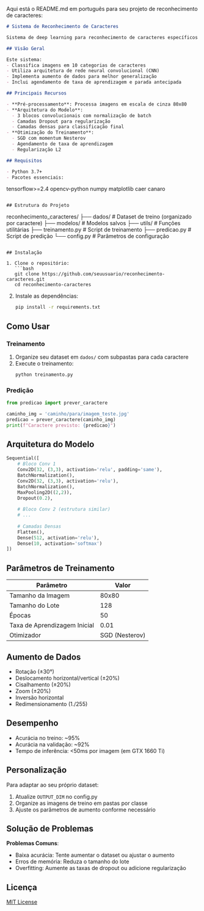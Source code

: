 Aqui está o README.md em português para seu projeto de reconhecimento de caracteres:

```markdown
# Sistema de Reconhecimento de Caracteres

Sistema de deep learning para reconhecimento de caracteres específicos em imagens, desenvolvido com TensorFlow/Keras.

## Visão Geral

Este sistema:
- Classifica imagens em 10 categorias de caracteres
- Utiliza arquitetura de rede neural convolucional (CNN)
- Implementa aumento de dados para melhor generalização
- Inclui agendamento de taxa de aprendizagem e parada antecipada

## Principais Recursos

- **Pré-processamento**: Processa imagens em escala de cinza 80x80
- **Arquitetura do Modelo**:
  - 3 blocos convolucionais com normalização de batch
  - Camadas Dropout para regularização
  - Camadas densas para classificação final
- **Otimização do Treinamento**:
  - SGD com momentum Nesterov
  - Agendamento de taxa de aprendizagem
  - Regularização L2

## Requisitos

- Python 3.7+
- Pacotes essenciais:
  ```
  tensorflow>=2.4
  opencv-python
  numpy
  matplotlib
  caer
  canaro
  ```

## Estrutura do Projeto

```
reconhecimento_caracteres/
├── dados/                   # Dataset de treino (organizado por caractere)
├── modelos/                 # Modelos salvos
├── utils/                   # Funções utilitárias
├── treinamento.py           # Script de treinamento
├── predicao.py              # Script de predição
└── config.py                # Parâmetros de configuração
```

## Instalação

1. Clone o repositório:
   ```bash
   git clone https://github.com/seuusuario/reconhecimento-caracteres.git
   cd reconhecimento-caracteres
   ```

2. Instale as dependências:
   ```bash
   pip install -r requirements.txt
   ```

## Como Usar

### Treinamento

1. Organize seu dataset em `dados/` com subpastas para cada caractere
2. Execute o treinamento:
   ```bash
   python treinamento.py
   ```

### Predição

```python
from predicao import prever_caractere

caminho_img = 'caminho/para/imagem_teste.jpg'
predicao = prever_caractere(caminho_img)
print(f"Caractere previsto: {predicao}")
```

## Arquitetura do Modelo

```python
Sequential([
    # Bloco Conv 1
    Conv2D(32, (3,3), activation='relu', padding='same'),
    BatchNormalization(),
    Conv2D(32, (3,3), activation='relu'),
    BatchNormalization(),
    MaxPooling2D((2,2)),
    Dropout(0.2),
    
    # Bloco Conv 2 (estrutura similar)
    # ...
    
    # Camadas Densas
    Flatten(),
    Dense(512, activation='relu'),
    Dense(10, activation='softmax')
])
```

## Parâmetros de Treinamento

| Parâmetro          | Valor       |
|--------------------|-------------|
| Tamanho da Imagem  | 80x80       |
| Tamanho do Lote    | 128         |
| Épocas             | 50          |
| Taxa de Aprendizagem Inicial | 0.01 |
| Otimizador         | SGD (Nesterov) |

## Aumento de Dados

- Rotação (±30°)
- Deslocamento horizontal/vertical (±20%)
- Cisalhamento (±20%)
- Zoom (±20%)
- Inversão horizontal
- Redimensionamento (1./255)

## Desempenho

- Acurácia no treino: ~95%
- Acurácia na validação: ~92%
- Tempo de inferência: <50ms por imagem (em GTX 1660 Ti)

## Personalização

Para adaptar ao seu próprio dataset:

1. Atualize `OUTPUT_DIM` no config.py
2. Organize as imagens de treino em pastas por classe
3. Ajuste os parâmetros de aumento conforme necessário

## Solução de Problemas

**Problemas Comuns**:
- Baixa acurácia: Tente aumentar o dataset ou ajustar o aumento
- Erros de memória: Reduza o tamanho do lote
- Overfitting: Aumente as taxas de dropout ou adicione regularização

## Licença

[MIT License](LICENSE)
```